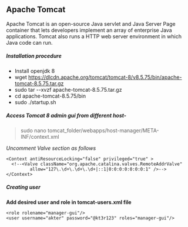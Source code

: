 ## Apache Tomcat
Apache Tomcat is an open-source Java servlet and Java Server Page container that lets developers implement an array of enterprise Java applications. Tomcat also runs a HTTP web server environment in which Java code can run.

##### Installation procedure
- Install openjdk 8
- wget https://dlcdn.apache.org/tomcat/tomcat-8/v8.5.75/bin/apache-tomcat-8.5.75.tar.gz
- sudo tar --xvzf apache-tomcat-8.5.75.tar.gz
- cd apache-tomcat-8.5.75/bin
- sudo ./startup.sh 

##### Access Tomcat 8 admin gui from different host-

> sudo nano tomcat_folder/webapps/host-manager/META-INF/context.xml

*Uncomment Valve section as follows*
```
<Context antiResourceLocking="false" privileged="true" >
  <!--<Valve className="org.apache.catalina.valves.RemoteAddrValve"
         allow="127\.\d+\.\d+\.\d+|::1|0:0:0:0:0:0:0:1" />-->
</Context>
```

##### Creating user

**Add desired user and role in tomcat-users.xml file**
```
<role rolename="manager-gui"/>
<user username="akter" password="@kt3r123" roles="manager-gui"/>
```
